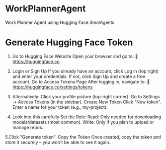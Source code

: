 # WorkPlannerAgent
Work Planner Agent using Hugging Face SmolAgents 

# Generate Hugging Face Token
1. Go to Hugging Face Website
Open your browser and go to:
🔗 https://huggingface.co

2. Login or Sign Up
If you already have an account, click Log in (top right) and enter your credentials.
If not, click Sign Up and create a free account.
Go to Access Tokens Page
After logging in, navigate to:
🔗 https://huggingface.co/settings/tokens

3. Alternatively:
Click your profile picture (top-right corner).
Go to Settings → Access Tokens (in the sidebar).
Create New Token
Click "New token".
Enter a name for your token (e.g., my-project).

4. Look into this carefully Set the Role:
Read: Only needed for downloading models/datasets (most common).
Write: Only if you plan to upload or manage repos.

5.Click "Generate token".
Copy the Token
Once created, copy the token and store it securely – you won't be able to see it again.
